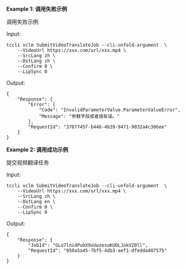 **Example 1: 调用失败示例**

调用失败示例

Input: 

```
tccli vclm SubmitVideoTranslateJob --cli-unfold-argument  \
    --VideoUrl https://xxx.com/url/xxx.mp4 \
    --SrcLang zh \
    --DstLang zh \
    --Confirm 0 \
    --LipSync 0
```

Output: 
```
{
    "Response": {
        "Error": {
            "Code": "InvalidParameterValue.ParameterValueError",
            "Message": "参数字段或者值有误。"
        },
        "RequestId": "3787745f-b446-4b39-9471-9032a4c306ee"
    }
}
```

**Example 2: 调用成功示例**

提交视频翻译任务

Input: 

```
tccli vclm SubmitVideoTranslateJob --cli-unfold-argument  \
    --VideoUrl https://xxx.com/url/xxx.mp4 \
    --SrcLang zh \
    --DstLang en \
    --Confirm 0 \
    --LipSync 0
```

Output: 
```
{
    "Response": {
        "JobId": "GLo7lni4PubX9xUwzesuKUOLJokVZ0ll",
        "RequestId": "950a5a45-7bf5-4db3-aef1-dfedda487575"
    }
}
```

